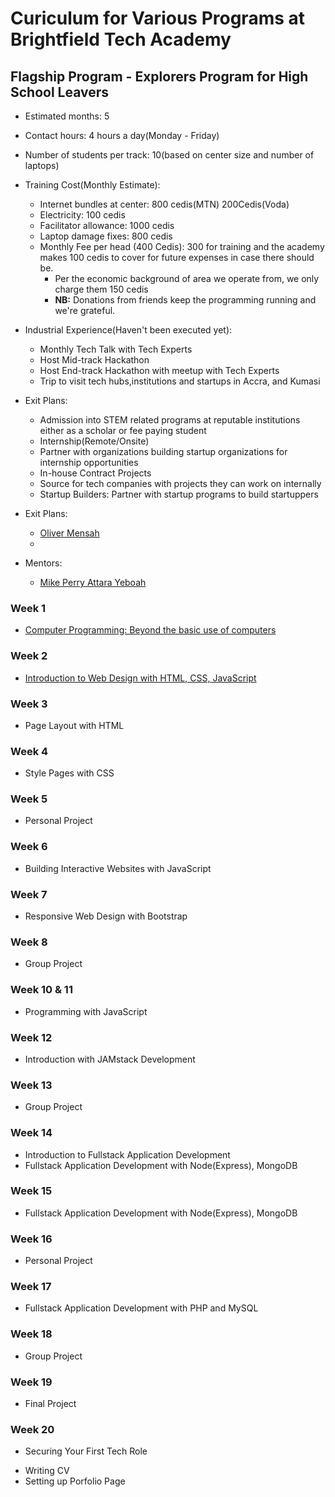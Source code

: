 # Curiculum for Various Programs at Brightfield Tech Academy


## Flagship Program - Explorers Program for High School Leavers 
* Estimated months: 5
* Contact hours: 4 hours a day(Monday - Friday)
* Number of students per track: 10(based on center size and number of laptops) 
* Training Cost(Monthly Estimate): 
  - Internet bundles at center: 800 cedis(MTN) 200Cedis(Voda) 
  - Electricity: 100 cedis 
  - Facilitator allowance: 1000 cedis 
  - Laptop damage fixes: 800 cedis
  - Monthly Fee per head (400 Cedis): 300 for training and the academy makes 100 cedis to cover for future expenses in case there should be.
  	- Per the economic background of area we operate from, we only charge them 150 cedis
	- **NB:** Donations from friends keep the programming running and we're grateful.
* Industrial Experience(Haven't been executed yet):
  - Monthly Tech Talk with Tech Experts
  - Host Mid-track Hackathon 
  - Host End-track Hackathon with meetup with Tech Experts
  - Trip to visit tech hubs,institutions and startups in Accra, and Kumasi

* Exit Plans:
  - Admission into STEM related programs at reputable institutions either as a scholar or fee paying student
  - Internship(Remote/Onsite)
  - Partner with organizations building startup organizations for internship opportunities
  - In-house Contract Projects 
  - Source for tech companies with projects they can work on internally 
  - Startup Builders: Partner with startup programs to build startuppers 
  
* Exit Plans:
  - [Oliver Mensah](https://olivermensahdev.github.io/)	
  -
  
* Mentors:
  - [Mike Perry Attara Yeboah](https://www.linkedin.com/in/attara/)


### Week 1 
* [Computer Programming: Beyond the basic use of computers](https://docs.google.com/document/d/1BSBRvKlDWHIo71CuUXplEwqchrQrdqj7kd4dnqXP5W4/edit?usp=sharing)
### Week 2 
* [Introduction to Web Design with HTML, CSS, JavaScript](https://www.w3schools.com/whatis/default.asp)
### Week 3
* Page Layout with HTML
### Week 4
* Style Pages with CSS 
### Week 5
* Personal Project
### Week 6 
* Building Interactive Websites with JavaScript 
### Week 7 
* Responsive Web Design with Bootstrap 
### Week 8
* Group Project
### Week 10 & 11
* Programming with JavaScript 
### Week 12 
* Introduction with JAMstack Development
### Week 13
* Group Project
### Week 14
* Introduction to Fullstack Application Development
* Fullstack Application Development with Node(Express), MongoDB
### Week 15 
* Fullstack Application Development with Node(Express), MongoDB 
### Week 16
* Personal Project
### Week 17
* Fullstack Application Development with PHP and MySQL 
### Week 18
* Group Project
### Week 19 
* Final Project
### Week 20
* Securing Your First Tech Role 
 - Writing CV 
 - Setting up Porfolio Page





	



	

